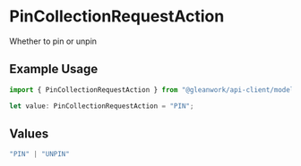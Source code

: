 # PinCollectionRequestAction

Whether to pin or unpin

## Example Usage

```typescript
import { PinCollectionRequestAction } from "@gleanwork/api-client/models/components";

let value: PinCollectionRequestAction = "PIN";
```

## Values

```typescript
"PIN" | "UNPIN"
```
